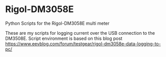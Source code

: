# Rigol-DM3058E
Python Scripts for the Rigol-DM3058E multi meter

These are my scripts for logging current over the USB connection to the DM3508E.
Script environment is based on this blog post https://www.eevblog.com/forum/testgear/rigol-dm3058e-data-logging-to-pc/
